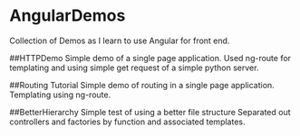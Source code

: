 # AngularDemos

Collection of Demos as I learn to use Angular for front end.

##HTTPDemo
Simple demo of a single page application.
Used ng-route for templating and using simple get request of a simple python server.

##Routing Tutorial
Simple demo of routing in a single page application. Templating using ng-route.

##BetterHierarchy
Simple test of using a better file structure 
Separated out controllers and factories by function and associated templates.